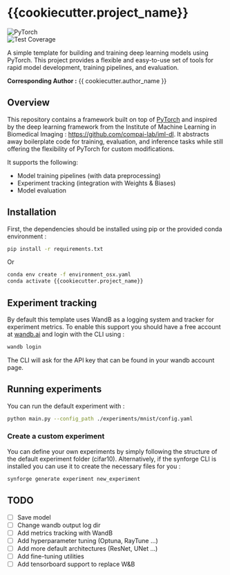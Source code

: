 # {{cookiecutter.project_name}}

![PyTorch](https://img.shields.io/badge/PyTorch-%23EE4C2C.svg?style=flat&logo=pytorch&color=gray)  
![Test Coverage](https://img.shields.io/codecov/c/github/yourusername/pytorch-framework?logo=codecov)

A simple template for building and training deep learning models using PyTorch. This project provides a flexible and easy-to-use set of tools for rapid model development, training pipelines, and evaluation.

**Corresponding Author :** {{ cookiecutter.author_name }} <br />

## Overview

This repository contains a framework built on top of [PyTorch](https://pytorch.org/) and inspired by the deep learning framework from the Institute of Machine Learning in Biomedical Imaging : https://github.com/compai-lab/iml-dl. It abstracts away boilerplate code for training, evaluation, and inference tasks while still offering the flexibility of PyTorch for custom modifications. 

It supports the following:
- Model training pipelines (with data preprocessing)
- Experiment tracking (integration with Weights & Biases)
- Model evaluation 

## Installation

First, the dependencies should be installed using pip or the provided conda environment : 

```bash
pip install -r requirements.txt
```

Or

```bash
conda env create -f environment_osx.yaml
conda activate {{cookiecutter.project_name}}
```

## Experiment tracking

By default this template uses WandB as a logging system and tracker for experiment metrics.
To enable this support you should have a free account at [wandb.ai](https://wandb.ai) and login with the CLI using :

```bash
wandb login
```

The CLI will ask for the API key that can be found in your wandb account page.


## Running experiments

You can run the default experiment with :

```bash
python main.py --config_path ./experiments/mnist/config.yaml
```

### Create a custom experiment

You can define your own experiments by simply following the structure of the default experiment folder (cifar10).
Alternatively, if the synforge CLI is installed you can use it to create the necessary files for you :

```bash
synforge generate experiment new_experiment
```

## TODO

- [ ] Save model
- [ ] Change wandb output log dir
- [ ] Add metrics tracking with WandB
- [ ] Add hyperparameter tuning (Optuna, RayTune ...)
- [ ] Add more default architectures (ResNet, UNet ...)
- [ ] Add fine-tuning utilities
- [ ] Add tensorboard support to replace W&B
